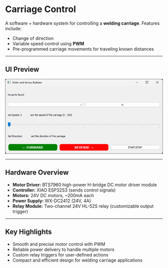 # Carriage Control

A software + hardware system for controlling a **welding carriage**.
Features include:

* Change of direction
* Variable speed control using **PWM**
* Pre-programmed carriage movements for traveling known distances

---

## UI Preview

![Carriage Control UI](https://github.com/curi0sity722/carriage-control-/blob/main/carriage_control_UI.png?raw=true)

---

## Hardware Overview

* **Motor Driver:** BTS7960 high-power H-bridge DC motor driver module
* **Controller:** XIAO ESP32S3 (sends control signals)
* **Motors:** 24V DC motors, \~200mA each
* **Power Supply:** WX-DC2412 (24V, 4A) 
* **Relay Module:** Two-channel 24V HL-52S relay (customizable output trigger)

---

## Key Highlights

* Smooth and precise motor control with PWM
* Reliable power delivery to handle multiple motors
* Custom relay triggers for user-defined actions
* Compact and efficient design for welding carriage applications
